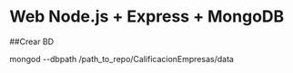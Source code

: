 # Web Node.js + Express + MongoDB

##Crear BD

mongod --dbpath /path_to_repo/CalificacionEmpresas/data
